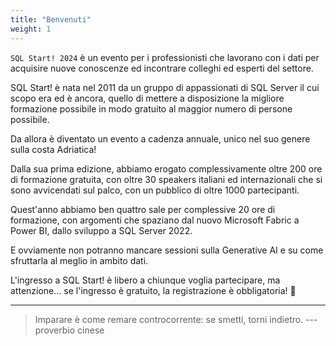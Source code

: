 ```yaml
---
title: "Benvenuti"
weight: 1
---
```


`SQL Start! 2024` è un evento per i professionisti che lavorano con i dati per acquisire nuove conoscenze ed incontrare colleghi ed esperti del settore.

SQL Start! è nata nel 2011 da un gruppo di appassionati di SQL Server il cui scopo era ed è ancora, quello di mettere a disposizione la migliore formazione possibile in modo gratuito al maggior numero di persone possibile.

Da allora è diventato un evento a cadenza annuale, unico nel suo genere sulla costa Adriatica!

Dalla sua prima edizione, abbiamo erogato complessivamente oltre 200 ore di formazione gratuita, con oltre 30 speakers italiani ed internazionali che si sono avvicendati sul palco, con un pubblico di oltre 1000 partecipanti.

Quest'anno abbiamo ben quattro sale per complessive 20 ore di formazione, con argomenti che spaziano dal nuovo Microsoft Fabric a Power BI, dallo sviluppo a SQL Server 2022.

E ovviamente non potranno mancare sessioni sulla Generative AI e su come sfruttarla al meglio in ambito dati.

L'ingresso a SQL Start! è libero a chiunque voglia partecipare, ma attenzione... se l'ingresso è gratuito, la registrazione è obbligatoria! 🙂

---

> Imparare è come remare controcorrente: se smetti, torni indietro. --- proverbio cinese
